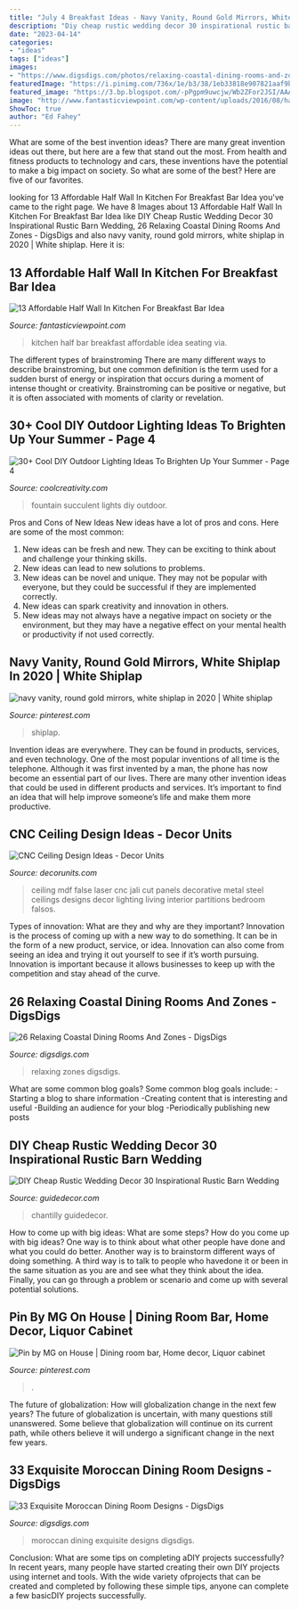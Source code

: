 ```yaml
---
title: "July 4 Breakfast Ideas - Navy Vanity, Round Gold Mirrors, White Shiplap In 2020"
description: "Diy cheap rustic wedding decor 30 inspirational rustic barn wedding"
date: "2023-04-14"
categories:
- "ideas"
tags: ["ideas"]
images:
- "https://www.digsdigs.com/photos/relaxing-coastal-dining-rooms-and-zones-22-554x811.jpg"
featuredImage: "https://i.pinimg.com/736x/1e/b3/38/1eb33818e907821aaf9b77b031382995.jpg"
featured_image: "https://3.bp.blogspot.com/-pPgpm9uwcjw/Wb2ZFor2JSI/AAAAAAAA6BU/-VcA4lRiVjY6SaYVMTevMjwS0J5qh_FGwCLcBGAs/s1600/7.jpg"
image: "http://www.fantasticviewpoint.com/wp-content/uploads/2016/08/half-wall-kitchen-islands-with-seating_848285-634x421.jpg"
ShowToc: true
author: "Ed Fahey"
---
```



What are some of the best invention ideas?
There are many great invention ideas out there, but here are a few that stand out the most. From health and fitness products to technology and cars, these inventions have the potential to make a big impact on society. So what are some of the best? Here are five of our favorites.

	

		
looking for 13 Affordable Half Wall In Kitchen For Breakfast Bar Idea you've came to the right page. We have 8 Images about 13 Affordable Half Wall In Kitchen For Breakfast Bar Idea like DIY Cheap Rustic Wedding Decor 30 Inspirational Rustic Barn Wedding, 26 Relaxing Coastal Dining Rooms And Zones - DigsDigs and also navy vanity, round gold mirrors, white shiplap in 2020 | White shiplap. Here it is:
		
    
## 13 Affordable Half Wall In Kitchen For Breakfast Bar Idea

<img loading=lazy src="http://www.fantasticviewpoint.com/wp-content/uploads/2016/08/half-wall-kitchen-islands-with-seating_848285-634x421.jpg" onerror="this.onerror=null;this.src='https://tse2.mm.bing.net/th?id=OIP.MRCy_Hiu4El9-kY_N0tKkwHaE6&amp;pid=15.1';" alt="13 Affordable Half Wall In Kitchen For Breakfast Bar Idea">

_Source: fantasticviewpoint.com_

>kitchen half bar breakfast affordable idea seating via. 

	

The different types of brainstroming
There are many different ways to describe brainstroming, but one common definition is the term used for a sudden burst of energy or inspiration that occurs during a moment of intense thought or creativity. Brainstroming can be positive or negative, but it is often associated with moments of clarity or revelation.

    
## 30+ Cool DIY Outdoor Lighting Ideas To Brighten Up Your Summer - Page 4

<img loading=lazy src="http://coolcreativity.com/wp-content/uploads/2016/07/Succulent-Fountain-Lights.jpg" onerror="this.onerror=null;this.src='https://tse1.mm.bing.net/th?id=OIP.mjHLi4mvGUx7ZCN2pfKg0gHaLH&amp;pid=15.1';" alt="30+ Cool DIY Outdoor Lighting Ideas To Brighten Up Your Summer - Page 4">

_Source: coolcreativity.com_

>fountain succulent lights diy outdoor. 

	

Pros and Cons of New Ideas
New ideas have a lot of pros and cons. Here are some of the most common:
1. New ideas can be fresh and new. They can be exciting to think about and challenge your thinking skills.
2. New ideas can lead to new solutions to problems.
3. New ideas can be novel and unique. They may not be popular with everyone, but they could be successful if they are implemented correctly.
4. New ideas can spark creativity and innovation in others.
5. New ideas may not always have a negative impact on society or the environment, but they may have a negative effect on your mental health or productivity if not used correctly.

    
## Navy Vanity, Round Gold Mirrors, White Shiplap In 2020 | White Shiplap

<img loading=lazy src="https://i.pinimg.com/736x/1e/b3/38/1eb33818e907821aaf9b77b031382995.jpg" onerror="this.onerror=null;this.src='https://tse4.mm.bing.net/th?id=OIP.Y3XImMRDSKB9LbLdZVDDrwHaNL&amp;pid=15.1';" alt="navy vanity, round gold mirrors, white shiplap in 2020 | White shiplap">

_Source: pinterest.com_

>shiplap. 

	

Invention ideas are everywhere. They can be found in products, services, and even technology. One of the most popular inventions of all time is the telephone. Although it was first invented by a man, the phone has now become an essential part of our lives. There are many other invention ideas that could be used in different products and services. It’s important to find an idea that will help improve someone’s life and make them more productive.

    
## CNC Ceiling Design Ideas - Decor Units

<img loading=lazy src="https://3.bp.blogspot.com/-pPgpm9uwcjw/Wb2ZFor2JSI/AAAAAAAA6BU/-VcA4lRiVjY6SaYVMTevMjwS0J5qh_FGwCLcBGAs/s1600/7.jpg" onerror="this.onerror=null;this.src='https://tse4.mm.bing.net/th?id=OIP.ltWr3TItaQqX_9mILy_noQHaJ4&amp;pid=15.1';" alt="CNC Ceiling Design Ideas - Decor Units">

_Source: decorunits.com_

>ceiling mdf false laser cnc jali cut panels decorative metal steel ceilings designs decor lighting living interior partitions bedroom falsos. 

	

Types of innovation: What are they and why are they important?
Innovation is the process of coming up with a new way to do something. It can be in the form of a new product, service, or idea. Innovation can also come from seeing an idea and trying it out yourself to see if it’s worth pursuing. Innovation is important because it allows businesses to keep up with the competition and stay ahead of the curve.

    
## 26 Relaxing Coastal Dining Rooms And Zones - DigsDigs

<img loading=lazy src="https://www.digsdigs.com/photos/relaxing-coastal-dining-rooms-and-zones-22-554x811.jpg" onerror="this.onerror=null;this.src='https://tse3.mm.bing.net/th?id=OIP.34CLhJKuYdidT-L-Ah7NqwHaK1&amp;pid=15.1';" alt="26 Relaxing Coastal Dining Rooms And Zones - DigsDigs">

_Source: digsdigs.com_

>relaxing zones digsdigs. 

	

What are some common blog goals?
Some common blog goals include: 
-Starting a blog to share information 
-Creating content that is interesting and useful 
-Building an audience for your blog 
-Periodically publishing new posts

    
## DIY Cheap Rustic Wedding Decor 30 Inspirational Rustic Barn Wedding

<img loading=lazy src="http://guidedecor.com/wp-content/uploads/diy-cheap-rustic-wedding-decor-30-inspirational-rustic-barn-wedding-ideas-tulle-chantilly.jpg" onerror="this.onerror=null;this.src='https://tse2.mm.bing.net/th?id=OIP.-lRLSsSI2tCxLuDLPfaFcAHaLG&amp;pid=15.1';" alt="DIY Cheap Rustic Wedding Decor 30 Inspirational Rustic Barn Wedding">

_Source: guidedecor.com_

>chantilly guidedecor. 

	

How to come up with big ideas: What are some steps?
How do you come up with big ideas? One way is to think about what other people have done and what you could do better. Another way is to brainstorm different ways of doing something. A third way is to talk to people who havedone it or been in the same situation as you are and see what they think about the idea. Finally, you can go through a problem or scenario and come up with several potential solutions.

    
## Pin By MG On House | Dining Room Bar, Home Decor, Liquor Cabinet

<img loading=lazy src="https://i.pinimg.com/736x/1a/4e/29/1a4e290efcc9e3efb0d9b486a408289a.jpg" onerror="this.onerror=null;this.src='https://tse1.mm.bing.net/th?id=OIP.fVZG0sqai8KWnxKYeTb3_AHaJ3&amp;pid=15.1';" alt="Pin by MG on House | Dining room bar, Home decor, Liquor cabinet">

_Source: pinterest.com_

>. 

	

The future of globalization: How will globalization change in the next few years?
The future of globalization is uncertain, with many questions still unanswered. Some believe that globalization will continue on its current path, while others believe it will undergo a significant change in the next few years.

    
## 33 Exquisite Moroccan Dining Room Designs - DigsDigs

<img loading=lazy src="https://www.digsdigs.com/photos/exquisite-moroccan-dining-room-designs-8-554x797.jpg" onerror="this.onerror=null;this.src='https://tse1.mm.bing.net/th?id=OIP.7idWVSpG3yLkVc3DcdakdAHaKp&amp;pid=15.1';" alt="33 Exquisite Moroccan Dining Room Designs - DigsDigs">

_Source: digsdigs.com_

>moroccan dining exquisite designs digsdigs. 

	

Conclusion: What are some tips on completing aDIY projects successfully?
In recent years, many people have started creating their own DIY projects using internet and tools. With the wide variety ofprojects that can be created and completed by following these simple tips, anyone can complete a few basicDIY projects successfully.

